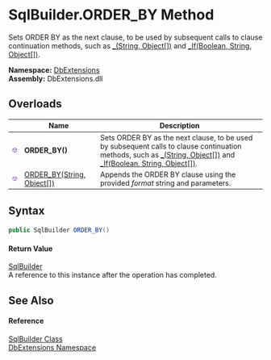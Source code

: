 SqlBuilder.ORDER_BY Method
==========================
Sets ORDER BY as the next clause, to be used by subsequent calls to clause continuation methods, such as [_(String, Object[])][1] and [_If(Boolean, String, Object[])][2].
  
**Namespace:** [DbExtensions][3]  
**Assembly:** DbExtensions.dll

Overloads
---------

|                  | Name                            | Description                                                                                                                                                                |
| ---------------- | ------------------------------- | -------------------------------------------------------------------------------------------------------------------------------------------------------------------------- |
| ![Public method] | **ORDER_BY()**                  | Sets ORDER BY as the next clause, to be used by subsequent calls to clause continuation methods, such as [_(String, Object[])][1] and [_If(Boolean, String, Object[])][2]. |
| ![Public method] | [ORDER_BY(String, Object[])][4] | Appends the ORDER BY clause using the provided *format* string and parameters.                                                                                             |


Syntax
------

```csharp
public SqlBuilder ORDER_BY()
```

#### Return Value
[SqlBuilder][5]  
A reference to this instance after the operation has completed.

See Also
--------

#### Reference
[SqlBuilder Class][5]  
[DbExtensions Namespace][3]  

[1]: _.md
[2]: _If.md
[3]: ../README.md
[4]: ORDER_BY_1.md
[5]: README.md
[Public method]: ../../icons/pubmethod.svg "Public method"
